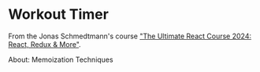 # Workout Timer
From the Jonas Schmedtmann's course ["The Ultimate React Course 2024: React, Redux & More"](https://www.udemy.com/course/the-ultimate-react-course/).

About: Memoization Techniques